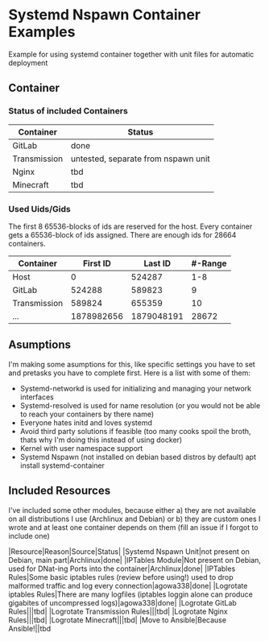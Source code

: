 # Systemd Nspawn Container Examples
Example for using systemd container together with unit files for automatic deployment

## Container
### Status of included Containers
|Container|Status|
|-----|-----|
|GitLab|done|
|Transmission|untested, separate from nspawn unit|
|Nginx|tbd|
|Minecraft|tbd|

### Used Uids/Gids
The first 8 65536-blocks of ids are reserved for the host.
Every container gets a 65536-block of ids assigned.
There are enough ids for 28664 containers.

|Container|First ID|Last ID|#-Range|
|-----|-----|-----|-----|
|Host|0|524287|1-8|
|GitLab|524288|589823|9|
|Transmission|589824|655359|10|
|...|1878982656|1879048191|28672|

## Asumptions
I'm making some asumptions for this, like specific settings you have to set and pretasks you have to complete first.
Here is a list with some of them:
 - Systemd-networkd is used for initializing and managing your network interfaces
 - Systemd-resolved is used for name resolution (or you would not be able to reach your containers by there name)
 - Everyone hates initd and loves systemd
 - Avoid third party solutions if feasible (too many cooks spoil the broth, thats why I'm doing this instead of using docker)
 - Kernel with user namespace support
 - Systemd Nspawn (not installed on debian based distros by default) apt install systemd-container

## Included Resources
I've included some other modules, because either
a) they are not available on all distributions I use (Archlinux and Debian)
or
b) they are custom ones I wrote and at least one container depends on them (fill an issue if I forgot to include one)

|Resource|Reason|Source|Status|
|Systemd Nspawn Unit|not present on Debian, main part|Archlinux|done|
|IPTables Module|Not present on Debian, used for DNat-ing Ports into the container|Archlinux|done|
|IPTables Rules|Some basic iptables rules (review before using!) used to drop malformed traffic and log every connection|agowa338|done|
|Logrotate iptables Rules|There are many logfiles (iptables loggin alone can produce gigabites of uncompressed logs)|agowa338|done|
|Logrotate GitLab Rules|||tbd|
|Logrotate Transmission Rules|||tbd|
|Logrotate Nginx Rules|||tbd|
|Logrotate Minecraft|||tbd|
|Move to Ansible|Because Ansible!||tbd
